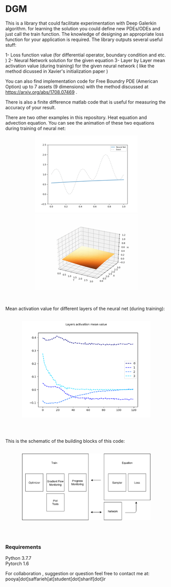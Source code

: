 # DGM

This is a library that could facilitate experimentation with Deep Galerkin algorithm. for learning the solution you could define new PDEs/ODEs and just call the train function. The knowledge of designing an appropriate loss function for your application is required. The library outputs several useful stuff:

1- Loss function value (for differential operator, boundary condition and etc. )
2- Neural Network solution for the given equation
3- Layer by Layer mean activation value (during training) for the given neural network ( like the method dicussed in Xavier's initialization paper )

You can also find implementation code for Free Boundry PDE (American Option) up to 7 assets (9 dimensions) with the method discussed at https://arxiv.org/abs/1708.07469 .

There is also a finite difference matlab code that is useful for measuring the accuracy of your result.

There are two other examples in this repository. Heat equation and advection equation. You can see the animation of these two equations during training of neural net:
<br>
<p align="center">
<img src="https://github.com/pooyasf/DGM/blob/main/Advection/anim/advection_anim.gif?raw=true" width="320">


<img src="https://github.com/pooyasf/DGM/blob/main/Heat/anim/heat_anim.gif?raw=true" width="320">
</p>

<br>

Mean activation value for different layers of the neural net (during training):
<br><br>

<p align="center">
<img src="https://github.com/pooyasf/DGM/blob/main/Docs/heat_layers_activ_value.png?raw=true" width="400" >
</p>

<br><br>


This is the schematic of the building blocks of this code:
<br><br>

<p align="center">
<img src="https://github.com/pooyasf/DGM/blob/main/Docs/LibraryDiagram.png?raw=true" width="400" >
</p>

<br><br>

### Requirements

Python 3.7.7 <br>
Pytorch 1.6

For collaboration , suggestion or question feel free to contact me at: pooya[dot]saffarieh[at]student[dot]sharif[dot]ir
